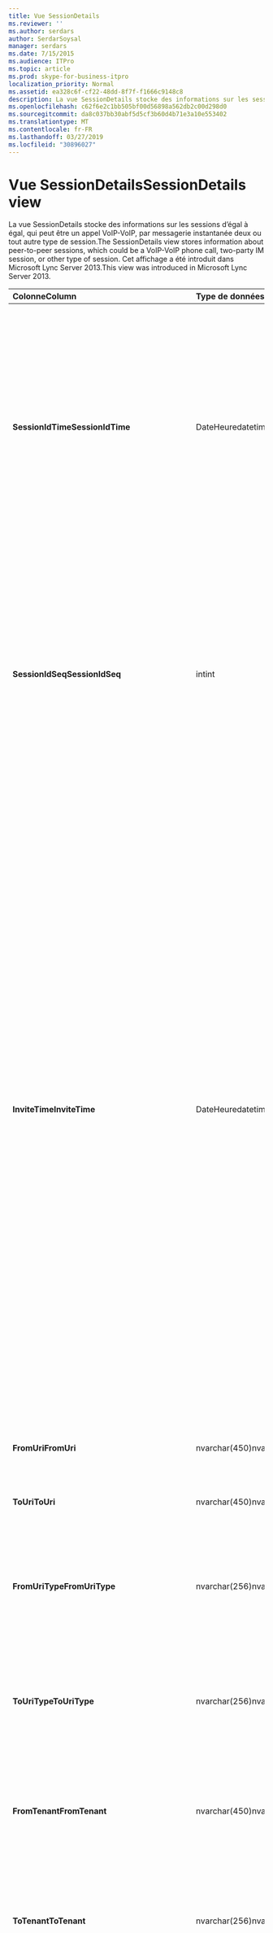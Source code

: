 ```yaml
---
title: Vue SessionDetails
ms.reviewer: ''
ms.author: serdars
author: SerdarSoysal
manager: serdars
ms.date: 7/15/2015
ms.audience: ITPro
ms.topic: article
ms.prod: skype-for-business-itpro
localization_priority: Normal
ms.assetid: ea328c6f-cf22-48dd-8f7f-f1666c9148c8
description: La vue SessionDetails stocke des informations sur les sessions d’égal à égal, qui peut être un appel VoIP-VoIP, par messagerie instantanée deux ou tout autre type de session. Cet affichage a été introduit dans Microsoft Lync Server 2013.
ms.openlocfilehash: c62f6e2c1bb505bf00d56898a562db2c00d298d0
ms.sourcegitcommit: da8c037bb30abf5d5cf3b60d4b71e3a10e553402
ms.translationtype: MT
ms.contentlocale: fr-FR
ms.lasthandoff: 03/27/2019
ms.locfileid: "30896027"
---
```

# <a name="sessiondetails-view"></a><span data-ttu-id="2a060-104">Vue SessionDetails</span><span class="sxs-lookup"><span data-stu-id="2a060-104">SessionDetails view</span></span>
 
<span data-ttu-id="2a060-105">La vue SessionDetails stocke des informations sur les sessions d’égal à égal, qui peut être un appel VoIP-VoIP, par messagerie instantanée deux ou tout autre type de session.</span><span class="sxs-lookup"><span data-stu-id="2a060-105">The SessionDetails view stores information about peer-to-peer sessions, which could be a VoIP-VoIP phone call, two-party IM session, or other type of session.</span></span> <span data-ttu-id="2a060-106">Cet affichage a été introduit dans Microsoft Lync Server 2013.</span><span class="sxs-lookup"><span data-stu-id="2a060-106">This view was introduced in Microsoft Lync Server 2013.</span></span>
  
|<span data-ttu-id="2a060-107">**Colonne**</span><span class="sxs-lookup"><span data-stu-id="2a060-107">**Column**</span></span>|<span data-ttu-id="2a060-108">**Type de données**</span><span class="sxs-lookup"><span data-stu-id="2a060-108">**Data Type**</span></span>|<span data-ttu-id="2a060-109">**Détails**</span><span class="sxs-lookup"><span data-stu-id="2a060-109">**Details**</span></span>|
|:-----|:-----|:-----|
|<span data-ttu-id="2a060-110">**SessionIdTime**</span><span class="sxs-lookup"><span data-stu-id="2a060-110">**SessionIdTime**</span></span> <br/> |<span data-ttu-id="2a060-111">DateHeure</span><span class="sxs-lookup"><span data-stu-id="2a060-111">datetime</span></span>  <br/> |<span data-ttu-id="2a060-112">Heure de la demande de session.</span><span class="sxs-lookup"><span data-stu-id="2a060-112">Time of session request.</span></span> <span data-ttu-id="2a060-113">Utilisé en conjonction avec SessionIdSeq pour identifier de manière unique une session.</span><span class="sxs-lookup"><span data-stu-id="2a060-113">Used in conjunction with SessionIdSeq to uniquely identify a session.</span></span> <span data-ttu-id="2a060-114">Voir le tableau des [boîtes de dialogue tableau Skype pour Business Server 2015](dialogs.md) pour plus d’informations.</span><span class="sxs-lookup"><span data-stu-id="2a060-114">See the [Dialogs table in Skype for Business Server 2015](dialogs.md) Table for more information.</span></span> <br/> |
|<span data-ttu-id="2a060-115">**SessionIdSeq**</span><span class="sxs-lookup"><span data-stu-id="2a060-115">**SessionIdSeq**</span></span> <br/> |<span data-ttu-id="2a060-116">int</span><span class="sxs-lookup"><span data-stu-id="2a060-116">int</span></span>  <br/> |<span data-ttu-id="2a060-117">Numéro d’identification pour identifier la session.</span><span class="sxs-lookup"><span data-stu-id="2a060-117">ID number to identify the session.</span></span> <span data-ttu-id="2a060-118">Utilisé conjointement avec SessionIdTime pour identifier de manière unique une session.</span><span class="sxs-lookup"><span data-stu-id="2a060-118">Used in conjunction with SessionIdTime to uniquely identify a session.</span></span> <span data-ttu-id="2a060-119">Consultez le [tableau dans Skype pour Business Server 2015 des boîtes de dialogue](dialogs.md) pour plus d’informations.</span><span class="sxs-lookup"><span data-stu-id="2a060-119">See the [Dialogs table in Skype for Business Server 2015](dialogs.md) for more information.</span></span> <br/> |
|<span data-ttu-id="2a060-120">**InviteTime**</span><span class="sxs-lookup"><span data-stu-id="2a060-120">**InviteTime**</span></span> <br/> |<span data-ttu-id="2a060-121">DateHeure</span><span class="sxs-lookup"><span data-stu-id="2a060-121">datetime</span></span>  <br/> |<span data-ttu-id="2a060-122">Heure de la première demande INVITE.</span><span class="sxs-lookup"><span data-stu-id="2a060-122">Time of the first INVITE request.</span></span> <span data-ttu-id="2a060-123">Ce champ est généralement rempli avec des données générées à partir du message d’invitation initial dans la session.</span><span class="sxs-lookup"><span data-stu-id="2a060-123">This field is typically populated by data generated from the initial INVITE message in the session.</span></span> <span data-ttu-id="2a060-124">S’il n’existe aucun message INVITE le champ est renseigné avec la date et l’heure du premier pertinent message SIP (BYE, Annuler, MESSAGE ou INFO).</span><span class="sxs-lookup"><span data-stu-id="2a060-124">If there is no INVITE message then the field is populated with the date and time of the first relevant SIP message (BYE, CANCEL, MESSAGE, or INFO).</span></span> <span data-ttu-id="2a060-125">Ce champ est généralement rempli avec des données générées à partir du message d’invitation initial dans la session.</span><span class="sxs-lookup"><span data-stu-id="2a060-125">This field is typically populated by data generated from the initial INVITE message in the session.</span></span> <span data-ttu-id="2a060-126">S’il n’existe aucun message INVITE le champ est renseigné avec la date et l’heure du premier pertinent message SIP (BYE, Annuler, MESSAGE ou INFO).</span><span class="sxs-lookup"><span data-stu-id="2a060-126">If there is no INVITE message then the field is populated with the date and time of the first relevant SIP message (BYE, CANCEL, MESSAGE, or INFO).</span></span>  <br/> |
|<span data-ttu-id="2a060-127">**FromUri**</span><span class="sxs-lookup"><span data-stu-id="2a060-127">**FromUri**</span></span> <br/> |<span data-ttu-id="2a060-128">nvarchar(450)</span><span class="sxs-lookup"><span data-stu-id="2a060-128">nvarchar(450)</span></span>  <br/> |<span data-ttu-id="2a060-129">URI de l’utilisateur ayant démarré la session.</span><span class="sxs-lookup"><span data-stu-id="2a060-129">URI of the user who started the session.</span></span>  <br/> |
|<span data-ttu-id="2a060-130">**ToUri**</span><span class="sxs-lookup"><span data-stu-id="2a060-130">**ToUri**</span></span> <br/> |<span data-ttu-id="2a060-131">nvarchar(450)</span><span class="sxs-lookup"><span data-stu-id="2a060-131">nvarchar(450)</span></span>  <br/> |<span data-ttu-id="2a060-132">URI de l’utilisateur ayant participé à la session.</span><span class="sxs-lookup"><span data-stu-id="2a060-132">URI of the user who joined the session.</span></span>  <br/> |
|<span data-ttu-id="2a060-133">**FromUriType**</span><span class="sxs-lookup"><span data-stu-id="2a060-133">**FromUriType**</span></span> <br/> |<span data-ttu-id="2a060-134">nvarchar(256)</span><span class="sxs-lookup"><span data-stu-id="2a060-134">nvarchar(256)</span></span>  <br/> |<span data-ttu-id="2a060-135">Type d’URI de l’utilisateur ayant démarré la session.</span><span class="sxs-lookup"><span data-stu-id="2a060-135">Type of URI of the user who started the session.</span></span> <span data-ttu-id="2a060-136">Consultez la [table UriTypes](uritypes.md) pour plus d’informations.</span><span class="sxs-lookup"><span data-stu-id="2a060-136">See the [UriTypes table](uritypes.md) for more information.</span></span> <br/> |
|<span data-ttu-id="2a060-137">**ToUriType**</span><span class="sxs-lookup"><span data-stu-id="2a060-137">**ToUriType**</span></span> <br/> |<span data-ttu-id="2a060-138">nvarchar(256)</span><span class="sxs-lookup"><span data-stu-id="2a060-138">nvarchar(256)</span></span>  <br/> |<span data-ttu-id="2a060-139">Type d’URI de l’utilisateur ayant participé à la session.</span><span class="sxs-lookup"><span data-stu-id="2a060-139">Type of URI of the user who joined the session.</span></span> <span data-ttu-id="2a060-140">Consultez la [table UriTypes](uritypes.md) pour plus d’informations.</span><span class="sxs-lookup"><span data-stu-id="2a060-140">See the [UriTypes table](uritypes.md) for more information.</span></span> <br/> |
|<span data-ttu-id="2a060-141">**FromTenant**</span><span class="sxs-lookup"><span data-stu-id="2a060-141">**FromTenant**</span></span> <br/> |<span data-ttu-id="2a060-142">nvarchar(450)</span><span class="sxs-lookup"><span data-stu-id="2a060-142">nvarchar(450)</span></span>  <br/> |<span data-ttu-id="2a060-143">Client de l’utilisateur ayant démarré la session.</span><span class="sxs-lookup"><span data-stu-id="2a060-143">Tenant of the user who started the session.</span></span> <span data-ttu-id="2a060-144">Consultez le [tableau des clients](tenants.md) pour plus d’informations.</span><span class="sxs-lookup"><span data-stu-id="2a060-144">See the [Tenants table](tenants.md) for more information.</span></span> <br/> |
|<span data-ttu-id="2a060-145">**ToTenant**</span><span class="sxs-lookup"><span data-stu-id="2a060-145">**ToTenant**</span></span> <br/> |<span data-ttu-id="2a060-146">nvarchar(256)</span><span class="sxs-lookup"><span data-stu-id="2a060-146">nvarchar(256)</span></span>  <br/> |<span data-ttu-id="2a060-147">Le client de l’utilisateur ayant participé à la session.</span><span class="sxs-lookup"><span data-stu-id="2a060-147">The tenant of the user who joined the session.</span></span> <span data-ttu-id="2a060-148">Consultez le [tableau des clients](tenants.md) pour plus d’informations.</span><span class="sxs-lookup"><span data-stu-id="2a060-148">See the [Tenants table](tenants.md) for more information.</span></span> <br/> |
|<span data-ttu-id="2a060-149">**FromEndpointId**</span><span class="sxs-lookup"><span data-stu-id="2a060-149">**FromEndpointId**</span></span> <br/> |<span data-ttu-id="2a060-150">uniqueidentifier</span><span class="sxs-lookup"><span data-stu-id="2a060-150">uniqueidentifier</span></span>  <br/> |<span data-ttu-id="2a060-151">Identificateur unique du point de terminaison de l’utilisateur ayant démarré la session.</span><span class="sxs-lookup"><span data-stu-id="2a060-151">Unique identifier of the endpoint of the user who started the session.</span></span>  <br/> |
|<span data-ttu-id="2a060-152">**ToEndpointId**</span><span class="sxs-lookup"><span data-stu-id="2a060-152">**ToEndpointId**</span></span> <br/> |<span data-ttu-id="2a060-153">uniqueidentifier</span><span class="sxs-lookup"><span data-stu-id="2a060-153">uniqueidentifier</span></span>  <br/> |<span data-ttu-id="2a060-154">Identificateur unique du point de terminaison de l’utilisateur ayant participé à la session.</span><span class="sxs-lookup"><span data-stu-id="2a060-154">Unique identifier of the endpoint of the user who joined the session.</span></span>  <br/> |
|<span data-ttu-id="2a060-155">**EndTime**</span><span class="sxs-lookup"><span data-stu-id="2a060-155">**EndTime**</span></span> <br/> |<span data-ttu-id="2a060-156">DateHeure</span><span class="sxs-lookup"><span data-stu-id="2a060-156">datetime</span></span>  <br/> |<span data-ttu-id="2a060-157">Heure de fin de la session.</span><span class="sxs-lookup"><span data-stu-id="2a060-157">End time of the session.</span></span>  <br/> |
|<span data-ttu-id="2a060-158">**FromMessageCount**</span><span class="sxs-lookup"><span data-stu-id="2a060-158">**FromMessageCount**</span></span> <br/> |<span data-ttu-id="2a060-159">int</span><span class="sxs-lookup"><span data-stu-id="2a060-159">int</span></span>  <br/> |<span data-ttu-id="2a060-160">Nombre de messages envoyés par l’utilisateur ayant démarré la session.</span><span class="sxs-lookup"><span data-stu-id="2a060-160">Number of messages sent by the user who started the session.</span></span>  <br/> |
|<span data-ttu-id="2a060-161">**ToMessageCount**</span><span class="sxs-lookup"><span data-stu-id="2a060-161">**ToMessageCount**</span></span> <br/> |<span data-ttu-id="2a060-162">int</span><span class="sxs-lookup"><span data-stu-id="2a060-162">int</span></span>  <br/> |<span data-ttu-id="2a060-163">Nombre de messages envoyés par l’utilisateur ayant participé à la session.</span><span class="sxs-lookup"><span data-stu-id="2a060-163">Number of messages sent by the user who joined the session.</span></span>  <br/> |
|<span data-ttu-id="2a060-164">**FromClientVersion**</span><span class="sxs-lookup"><span data-stu-id="2a060-164">**FromClientVersion**</span></span> <br/> |<span data-ttu-id="2a060-165">nvarchar(256)</span><span class="sxs-lookup"><span data-stu-id="2a060-165">nvarchar(256)</span></span>  <br/> |<span data-ttu-id="2a060-166">Version du client utilisé par l’utilisateur ayant démarré la session.</span><span class="sxs-lookup"><span data-stu-id="2a060-166">Version of client used by the user who started the session.</span></span>  <br/> |
|<span data-ttu-id="2a060-167">**FromClientType**</span><span class="sxs-lookup"><span data-stu-id="2a060-167">**FromClientType**</span></span> <br/> |<span data-ttu-id="2a060-168">int</span><span class="sxs-lookup"><span data-stu-id="2a060-168">int</span></span>  <br/> |<span data-ttu-id="2a060-169">Client utilisé par l’utilisateur ayant démarré la session.</span><span class="sxs-lookup"><span data-stu-id="2a060-169">Client used by the user who started the session.</span></span> <span data-ttu-id="2a060-170">Consultez la [table UserAgentDef](useragentdef.md) pour plus d’informations.</span><span class="sxs-lookup"><span data-stu-id="2a060-170">See the [UserAgentDef table](useragentdef.md) for more details.</span></span> <br/> |
|<span data-ttu-id="2a060-171">**FromClientCategory**</span><span class="sxs-lookup"><span data-stu-id="2a060-171">**FromClientCategory**</span></span> <br/> |<span data-ttu-id="2a060-172">nvarchar(64)</span><span class="sxs-lookup"><span data-stu-id="2a060-172">nvarchar(64)</span></span>  <br/> |<span data-ttu-id="2a060-173">Nom de la catégorie du client utilisé par l’utilisateur ayant démarré la session.</span><span class="sxs-lookup"><span data-stu-id="2a060-173">Name of the category of the client used by the user who started the session.</span></span>  <br/> |
|<span data-ttu-id="2a060-174">**ToClientVersion**</span><span class="sxs-lookup"><span data-stu-id="2a060-174">**ToClientVersion**</span></span> <br/> |<span data-ttu-id="2a060-175">nvarchar(256)</span><span class="sxs-lookup"><span data-stu-id="2a060-175">nvarchar(256)</span></span>  <br/> |<span data-ttu-id="2a060-176">Version du client utilisé par l’utilisateur ayant participé à la session</span><span class="sxs-lookup"><span data-stu-id="2a060-176">Version of client used by the user who joined the session</span></span>  <br/> |
|<span data-ttu-id="2a060-177">**ToClientType**</span><span class="sxs-lookup"><span data-stu-id="2a060-177">**ToClientType**</span></span> <br/> |<span data-ttu-id="2a060-178">int</span><span class="sxs-lookup"><span data-stu-id="2a060-178">int</span></span>  <br/> |<span data-ttu-id="2a060-179">Client utilisé par l’utilisateur ayant participé à la session.</span><span class="sxs-lookup"><span data-stu-id="2a060-179">Client used by the user who joined the session.</span></span> <span data-ttu-id="2a060-180">Consultez la [table UserAgentDef](useragentdef.md) pour plus d’informations.</span><span class="sxs-lookup"><span data-stu-id="2a060-180">See the [UserAgentDef table](useragentdef.md) for more details.</span></span> <br/> |
|<span data-ttu-id="2a060-181">**ToClientCategory**</span><span class="sxs-lookup"><span data-stu-id="2a060-181">**ToClientCategory**</span></span> <br/> |<span data-ttu-id="2a060-182">nvarchar(64)</span><span class="sxs-lookup"><span data-stu-id="2a060-182">nvarchar(64)</span></span>  <br/> |<span data-ttu-id="2a060-183">Nom de la catégorie du client utilisé par l’utilisateur ayant participé à la session.</span><span class="sxs-lookup"><span data-stu-id="2a060-183">Name of the category of the client used by the user who joined the session.</span></span>  <br/> |
|<span data-ttu-id="2a060-184">**TargetUri**</span><span class="sxs-lookup"><span data-stu-id="2a060-184">**TargetUri**</span></span> <br/> |<span data-ttu-id="2a060-185">nvarchar(450)</span><span class="sxs-lookup"><span data-stu-id="2a060-185">nvarchar(450)</span></span>  <br/> |<span data-ttu-id="2a060-186">URI de l’utilisateur cible de la session.</span><span class="sxs-lookup"><span data-stu-id="2a060-186">URI of the target user of the session.</span></span>  <br/> |
|<span data-ttu-id="2a060-187">**TargetUriType**</span><span class="sxs-lookup"><span data-stu-id="2a060-187">**TargetUriType**</span></span> <br/> |<span data-ttu-id="2a060-188">nvarchar(450)</span><span class="sxs-lookup"><span data-stu-id="2a060-188">nvarchar(450)</span></span>  <br/> |<span data-ttu-id="2a060-189">Type d’URI de l’utilisateur cible pour la session.</span><span class="sxs-lookup"><span data-stu-id="2a060-189">Type of URI of the target user for the session.</span></span> <span data-ttu-id="2a060-190">Consultez la [table UriTypes](uritypes.md) pour plus d’informations.</span><span class="sxs-lookup"><span data-stu-id="2a060-190">See the [UriTypes table](uritypes.md) for more information.</span></span> <br/> |
|<span data-ttu-id="2a060-191">**OnBehalfOfUri**</span><span class="sxs-lookup"><span data-stu-id="2a060-191">**OnBehalfOfUri**</span></span> <br/> |<span data-ttu-id="2a060-192">nvarchar(450)</span><span class="sxs-lookup"><span data-stu-id="2a060-192">nvarchar(450)</span></span>  <br/> |<span data-ttu-id="2a060-193">URI de l’utilisateur au nom duquel la session a été démarrée.</span><span class="sxs-lookup"><span data-stu-id="2a060-193">URI of the user on whose behalf the session was started.</span></span>  <br/> |
|<span data-ttu-id="2a060-194">**OnnnBehalfOfUriType**</span><span class="sxs-lookup"><span data-stu-id="2a060-194">**OnnnBehalfOfUriType**</span></span> <br/> |<span data-ttu-id="2a060-195">nvarchar(256)</span><span class="sxs-lookup"><span data-stu-id="2a060-195">nvarchar(256)</span></span>  <br/> |<span data-ttu-id="2a060-196">Type d’URI de l’utilisateur au nom duquel la session a été démarrée.</span><span class="sxs-lookup"><span data-stu-id="2a060-196">Type of URI of the user on whose behalf the session was started.</span></span> <span data-ttu-id="2a060-197">Consultez la [table UriTypes](uritypes.md) pour plus d’informations.</span><span class="sxs-lookup"><span data-stu-id="2a060-197">See the [UriTypes table](uritypes.md) for more information.</span></span> <br/> |
|<span data-ttu-id="2a060-198">**OnBehalfOfTenant**</span><span class="sxs-lookup"><span data-stu-id="2a060-198">**OnBehalfOfTenant**</span></span> <br/> |<span data-ttu-id="2a060-199">nvarchar(256)</span><span class="sxs-lookup"><span data-stu-id="2a060-199">nvarchar(256)</span></span>  <br/> |<span data-ttu-id="2a060-200">Client de l’utilisateur dont la part de la session a été démarrée.</span><span class="sxs-lookup"><span data-stu-id="2a060-200">Tenant of the user whose on behalf the session was started.</span></span> <span data-ttu-id="2a060-201">Consultez le [tableau des clients](tenants.md) pour plus d’informations.</span><span class="sxs-lookup"><span data-stu-id="2a060-201">See the [Tenants table](tenants.md) for more information.</span></span> <br/> |
|<span data-ttu-id="2a060-202">**ReferredByUri**</span><span class="sxs-lookup"><span data-stu-id="2a060-202">**ReferredByUri**</span></span> <br/> |<span data-ttu-id="2a060-203">nvarchar(450)</span><span class="sxs-lookup"><span data-stu-id="2a060-203">nvarchar(450)</span></span>  <br/> |<span data-ttu-id="2a060-204">URI de l’utilisateur ayant référencé la session.</span><span class="sxs-lookup"><span data-stu-id="2a060-204">URI of the user who referred the session.</span></span>  <br/> |
|<span data-ttu-id="2a060-205">**ReferredByUriType**</span><span class="sxs-lookup"><span data-stu-id="2a060-205">**ReferredByUriType**</span></span> <br/> |<span data-ttu-id="2a060-206">nvarchar(256)</span><span class="sxs-lookup"><span data-stu-id="2a060-206">nvarchar(256)</span></span>  <br/> |<span data-ttu-id="2a060-207">Type d’URI de l’utilisateur ayant référencé la session.</span><span class="sxs-lookup"><span data-stu-id="2a060-207">Type of URI of the user who referred the session.</span></span> <span data-ttu-id="2a060-208">Consultez la [table UriTypes](uritypes.md) pour plus d’informations.</span><span class="sxs-lookup"><span data-stu-id="2a060-208">See the [UriTypes table](uritypes.md) for more information.</span></span> <br/> |
|<span data-ttu-id="2a060-209">**ReferredByTenant**</span><span class="sxs-lookup"><span data-stu-id="2a060-209">**ReferredByTenant**</span></span> <br/> |<span data-ttu-id="2a060-210">nvarchar(256)</span><span class="sxs-lookup"><span data-stu-id="2a060-210">nvarchar(256)</span></span>  <br/> |<span data-ttu-id="2a060-211">Client de l’utilisateur ayant référencé la session.</span><span class="sxs-lookup"><span data-stu-id="2a060-211">Tenant of the user who referred the session.</span></span> <span data-ttu-id="2a060-212">Consultez le [tableau des clients](tenants.md) pour plus d’informations.</span><span class="sxs-lookup"><span data-stu-id="2a060-212">See the [Tenants table](tenants.md) for more information.</span></span> <br/> |
|<span data-ttu-id="2a060-213">**DialogId**</span><span class="sxs-lookup"><span data-stu-id="2a060-213">**DialogId**</span></span> <br/> |<span data-ttu-id="2a060-214">varchar(775)</span><span class="sxs-lookup"><span data-stu-id="2a060-214">varchar(775)</span></span>  <br/> |<span data-ttu-id="2a060-215">ID du dialogue SIP.</span><span class="sxs-lookup"><span data-stu-id="2a060-215">SIP dialog ID.</span></span> <span data-ttu-id="2a060-216">Le format est :</span><span class="sxs-lookup"><span data-stu-id="2a060-216">The format is:</span></span>  <br/> <span data-ttu-id="2a060-217">boîte de dialogue de balise ; pour une balise</span><span class="sxs-lookup"><span data-stu-id="2a060-217">dialog;from-tag;to-tag</span></span>  <br/> |
|<span data-ttu-id="2a060-218">**ID de corrélation**</span><span class="sxs-lookup"><span data-stu-id="2a060-218">**CorrelationId**</span></span> <br/> |<span data-ttu-id="2a060-219">uniqueidentifier</span><span class="sxs-lookup"><span data-stu-id="2a060-219">uniqueidentifier</span></span>  <br/> |<span data-ttu-id="2a060-220">GUID qui sert à corréler plusieurs sessions.</span><span class="sxs-lookup"><span data-stu-id="2a060-220">GUID used to correlate multiple sessions.</span></span>  <br/> |
|<span data-ttu-id="2a060-221">**ReplaceDialogIdTime**</span><span class="sxs-lookup"><span data-stu-id="2a060-221">**ReplaceDialogIdTime**</span></span> <br/> |<span data-ttu-id="2a060-222">DateHeure</span><span class="sxs-lookup"><span data-stu-id="2a060-222">datetime</span></span>  <br/> |<span data-ttu-id="2a060-223">Heure de la boîte de dialogue qui a été remplacée par la session.</span><span class="sxs-lookup"><span data-stu-id="2a060-223">Time of the dialog which was replaced by the session.</span></span> <span data-ttu-id="2a060-224">Utilisé conjointement avec ReplaceDialogIdSeq pour identifier de manière unique une boîte de dialogue qui est remplacée par la session.</span><span class="sxs-lookup"><span data-stu-id="2a060-224">Used in conjunction with ReplaceDialogIdSeq to uniquely identify a dialog that is replaced by the session.</span></span> <span data-ttu-id="2a060-225">Consultez le [tableau dans Skype pour Business Server 2015 des boîtes de dialogue](dialogs.md) pour plus d’informations.</span><span class="sxs-lookup"><span data-stu-id="2a060-225">See the [Dialogs table in Skype for Business Server 2015](dialogs.md) for more information.</span></span> <br/> |
|<span data-ttu-id="2a060-226">**ReplaceDialogIdSeq**</span><span class="sxs-lookup"><span data-stu-id="2a060-226">**ReplaceDialogIdSeq**</span></span> <br/> |<span data-ttu-id="2a060-227">int</span><span class="sxs-lookup"><span data-stu-id="2a060-227">int</span></span>  <br/> |<span data-ttu-id="2a060-228">Numéro d’identification pour identifier la session.</span><span class="sxs-lookup"><span data-stu-id="2a060-228">ID number to identify the session.</span></span> <span data-ttu-id="2a060-229">Utilisé conjointement avec ReplaceDialogIdTime pour identifier de manière unique une boîte de dialogue qui est remplacée par la session.</span><span class="sxs-lookup"><span data-stu-id="2a060-229">Used in conjunction with ReplaceDialogIdTime to uniquely identify a dialog that is replaced by the session.</span></span> <span data-ttu-id="2a060-230">Consultez le [tableau dans Skype pour Business Server 2015 des boîtes de dialogue](dialogs.md) pour plus d’informations.</span><span class="sxs-lookup"><span data-stu-id="2a060-230">See the [Dialogs table in Skype for Business Server 2015](dialogs.md) for more information.</span></span> <br/> |
|<span data-ttu-id="2a060-231">**ReplacesDialogId**</span><span class="sxs-lookup"><span data-stu-id="2a060-231">**ReplacesDialogId**</span></span> <br/> |<span data-ttu-id="2a060-232">varchar(775)</span><span class="sxs-lookup"><span data-stu-id="2a060-232">varchar(775)</span></span>  <br/> |<span data-ttu-id="2a060-233">SIP ID de boîte de dialogue remplace la session.</span><span class="sxs-lookup"><span data-stu-id="2a060-233">SIP dialog ID the session replaces.</span></span> <span data-ttu-id="2a060-234">Le format est :</span><span class="sxs-lookup"><span data-stu-id="2a060-234">The format is:</span></span>  <br/> <span data-ttu-id="2a060-235">boîte de dialogue de balise ; pour une balise</span><span class="sxs-lookup"><span data-stu-id="2a060-235">dialog;from-tag;to-tag</span></span>  <br/> |
|<span data-ttu-id="2a060-236">**ResponseTime**</span><span class="sxs-lookup"><span data-stu-id="2a060-236">**ResponseTime**</span></span> <br/> |<span data-ttu-id="2a060-237">DateHeure</span><span class="sxs-lookup"><span data-stu-id="2a060-237">datetime</span></span>  <br/> |<span data-ttu-id="2a060-238">Heure de la réponse pour le premier message d’INVITE.</span><span class="sxs-lookup"><span data-stu-id="2a060-238">Time of the response to the first INVITE message.</span></span> <span data-ttu-id="2a060-239">Ce champ est généralement rempli avec des données générées à partir du message d’invitation initial dans la session.</span><span class="sxs-lookup"><span data-stu-id="2a060-239">This field is typically populated by data generated from the initial INVITE message in the session.</span></span> <span data-ttu-id="2a060-240">S’il n’existe aucun message INVITE le champ est renseigné avec la date et l’heure du premier pertinent message SIP (BYE, Annuler, MESSAGE ou INFO).</span><span class="sxs-lookup"><span data-stu-id="2a060-240">If there is no INVITE message then the field is populated with the date and time of the first relevant SIP message (BYE, CANCEL, MESSAGE, or INFO).</span></span>  <br/> |
|<span data-ttu-id="2a060-241">**ResponseCode**</span><span class="sxs-lookup"><span data-stu-id="2a060-241">**ResponseCode**</span></span> <br/> |<span data-ttu-id="2a060-242">int</span><span class="sxs-lookup"><span data-stu-id="2a060-242">int</span></span>  <br/> |<span data-ttu-id="2a060-243">Code de réponse SIP à l’invitation de session.</span><span class="sxs-lookup"><span data-stu-id="2a060-243">SIP response code to the session invitation.</span></span> <span data-ttu-id="2a060-244">Ce champ est généralement rempli avec des données générées à partir du message d’invitation initial dans la session.</span><span class="sxs-lookup"><span data-stu-id="2a060-244">This field is typically populated by data generated from the initial INVITE message in the session.</span></span> <span data-ttu-id="2a060-245">S’il n’existe aucun message INVITE le champ est renseigné avec la date et l’heure du premier pertinent message SIP (BYE, Annuler, MESSAGE ou INFO).</span><span class="sxs-lookup"><span data-stu-id="2a060-245">If there is no INVITE message then the field is populated with the date and time of the first relevant SIP message (BYE, CANCEL, MESSAGE, or INFO).</span></span>  <br/> |
|<span data-ttu-id="2a060-246">**DiagnosticId**</span><span class="sxs-lookup"><span data-stu-id="2a060-246">**DiagnosticId**</span></span> <br/> |<span data-ttu-id="2a060-247">int</span><span class="sxs-lookup"><span data-stu-id="2a060-247">int</span></span>  <br/> |<span data-ttu-id="2a060-248">ID de diagnostic capturé à partir des en-têtes SIP.</span><span class="sxs-lookup"><span data-stu-id="2a060-248">Diagnostic ID captured from SIP headers.</span></span>  <br/> |
|<span data-ttu-id="2a060-249">**ContentType**</span><span class="sxs-lookup"><span data-stu-id="2a060-249">**ContentType**</span></span> <br/> |<span data-ttu-id="2a060-250">nvarchar(256)</span><span class="sxs-lookup"><span data-stu-id="2a060-250">nvarchar(256)</span></span>  <br/> |<span data-ttu-id="2a060-251">Type de contenu de la session.</span><span class="sxs-lookup"><span data-stu-id="2a060-251">Type of content for the session.</span></span>  <br/> |
|<span data-ttu-id="2a060-252">**FrontEnd**</span><span class="sxs-lookup"><span data-stu-id="2a060-252">**FrontEnd**</span></span> <br/> |<span data-ttu-id="2a060-253">nvarchar(256)</span><span class="sxs-lookup"><span data-stu-id="2a060-253">nvarchar(256)</span></span>  <br/> |<span data-ttu-id="2a060-254">Nom de domaine complet du serveur frontal ayant capturé les données pour la session.</span><span class="sxs-lookup"><span data-stu-id="2a060-254">FQDN of the Front End server that captured the data for the session.</span></span>  <br/> |
|<span data-ttu-id="2a060-255">**Pool**</span><span class="sxs-lookup"><span data-stu-id="2a060-255">**Pool**</span></span> <br/> |<span data-ttu-id="2a060-256">nvarchar(256)</span><span class="sxs-lookup"><span data-stu-id="2a060-256">nvarchar(256)</span></span>  <br/> |<span data-ttu-id="2a060-257">Nom de domaine complet du pool ayant capturé les données pour la session.</span><span class="sxs-lookup"><span data-stu-id="2a060-257">FQDN of the pool that captured the data for the session.</span></span>  <br/> |
|<span data-ttu-id="2a060-258">**FromEdgeServer**</span><span class="sxs-lookup"><span data-stu-id="2a060-258">**FromEdgeServer**</span></span> <br/> |<span data-ttu-id="2a060-259">nvarchar(256)</span><span class="sxs-lookup"><span data-stu-id="2a060-259">nvarchar(256)</span></span>  <br/> |<span data-ttu-id="2a060-260">Nom de domaine complet du serveur Edge utilisé par l’utilisateur ayant démarré la session.</span><span class="sxs-lookup"><span data-stu-id="2a060-260">FQDN of the Edge server used by the user who started the session.</span></span>  <br/> |
|<span data-ttu-id="2a060-261">**ToEdgeServer**</span><span class="sxs-lookup"><span data-stu-id="2a060-261">**ToEdgeServer**</span></span> <br/> |<span data-ttu-id="2a060-262">nvarchar(256)</span><span class="sxs-lookup"><span data-stu-id="2a060-262">nvarchar(256)</span></span>  <br/> |<span data-ttu-id="2a060-263">Nom de domaine complet du serveur Edge utilisé par l’utilisateur qui a initié la session</span><span class="sxs-lookup"><span data-stu-id="2a060-263">FQDN of the Edge server used by the user who started the session</span></span>  <br/> |
|<span data-ttu-id="2a060-264">**IsFromInternal**</span><span class="sxs-lookup"><span data-stu-id="2a060-264">**IsFromInternal**</span></span> <br/> |<span data-ttu-id="2a060-265">bit</span><span class="sxs-lookup"><span data-stu-id="2a060-265">bit</span></span>  <br/> |<span data-ttu-id="2a060-266">Indique si l’utilisateur qui a initié la session connecté à partir du réseau interne.</span><span class="sxs-lookup"><span data-stu-id="2a060-266">Indicates whether the user who started the session logged on from the internal network.</span></span>  <br/> |
|<span data-ttu-id="2a060-267">**IsToInternal**</span><span class="sxs-lookup"><span data-stu-id="2a060-267">**IsToInternal**</span></span> <br/> |<span data-ttu-id="2a060-268">bit</span><span class="sxs-lookup"><span data-stu-id="2a060-268">bit</span></span>  <br/> |<span data-ttu-id="2a060-269">Indique si l’utilisateur qui a rejoint la session connecté à partir du réseau interne.</span><span class="sxs-lookup"><span data-stu-id="2a060-269">Indicates whether the user who joined the session logged on from the internal network.</span></span>  <br/> |
|<span data-ttu-id="2a060-270">**CallPriority**</span><span class="sxs-lookup"><span data-stu-id="2a060-270">**CallPriority**</span></span> <br/> |<span data-ttu-id="2a060-271">nvarchar(256)</span><span class="sxs-lookup"><span data-stu-id="2a060-271">nvarchar(256)</span></span>  <br/> |<span data-ttu-id="2a060-272">Priorité d’appel de la session.</span><span class="sxs-lookup"><span data-stu-id="2a060-272">Call priority of the session.</span></span>  <br/> |
|<span data-ttu-id="2a060-273">**FromUserFlag**</span><span class="sxs-lookup"><span data-stu-id="2a060-273">**FromUserFlag**</span></span> <br/> |<span data-ttu-id="2a060-274">smallint</span><span class="sxs-lookup"><span data-stu-id="2a060-274">smallint</span></span>  <br/> |<span data-ttu-id="2a060-275">Indique les attributs de l’utilisateur ayant démarré la session.</span><span class="sxs-lookup"><span data-stu-id="2a060-275">Indicates the attributes of the user who started the session.</span></span> <span data-ttu-id="2a060-276">Les définitions d’attribut suivants sont autorisées :</span><span class="sxs-lookup"><span data-stu-id="2a060-276">The following attribute definitions are allowed:</span></span>  <br/> <span data-ttu-id="2a060-277">0 x 01 - intégré avec le téléphone de bureau</span><span class="sxs-lookup"><span data-stu-id="2a060-277">0x01 - Integrated with desktop phone</span></span>  <br/> |
|<span data-ttu-id="2a060-278">**ToUserFlag**</span><span class="sxs-lookup"><span data-stu-id="2a060-278">**ToUserFlag**</span></span> <br/> |<span data-ttu-id="2a060-279">smallint</span><span class="sxs-lookup"><span data-stu-id="2a060-279">smallint</span></span>  <br/> |<span data-ttu-id="2a060-280">Indique les attributs de l’utilisateur ayant démarré la session.</span><span class="sxs-lookup"><span data-stu-id="2a060-280">Indicates the attributes of the user who started the session.</span></span> <span data-ttu-id="2a060-281">Les définitions d’attribut suivants sont autorisées :</span><span class="sxs-lookup"><span data-stu-id="2a060-281">The following attribute definitions are allowed:</span></span>  <br/> <span data-ttu-id="2a060-282">0 x 01 - intégré avec le téléphone de bureau</span><span class="sxs-lookup"><span data-stu-id="2a060-282">0x01 - Integrated with desktop phone</span></span>  <br/> |
|<span data-ttu-id="2a060-283">**CallFlag**</span><span class="sxs-lookup"><span data-stu-id="2a060-283">**CallFlag**</span></span> <br/> |<span data-ttu-id="2a060-284">smallint</span><span class="sxs-lookup"><span data-stu-id="2a060-284">smallint</span></span>  <br/> |<span data-ttu-id="2a060-285">Indique les attributs de l’appel.</span><span class="sxs-lookup"><span data-stu-id="2a060-285">Indicates the call attributes.</span></span> <span data-ttu-id="2a060-286">Les définitions d’attribut suivants sont autorisées :</span><span class="sxs-lookup"><span data-stu-id="2a060-286">The following attribute definitions are allowed:</span></span>  <br/> <span data-ttu-id="2a060-287">0 x 01 - nouvelle tentative de Session</span><span class="sxs-lookup"><span data-stu-id="2a060-287">0x01 - Retried Session</span></span>  <br/> <span data-ttu-id="2a060-288">0 x 02 - appel effectué par un agent au nom d’un groupe de réponses</span><span class="sxs-lookup"><span data-stu-id="2a060-288">0x02 - A call made by agent on behalf of a Response Group</span></span>  <br/> |
|<span data-ttu-id="2a060-289">**Emplacement**</span><span class="sxs-lookup"><span data-stu-id="2a060-289">**Location**</span></span> <br/> |<span data-ttu-id="2a060-290">varchar (max)</span><span class="sxs-lookup"><span data-stu-id="2a060-290">varchar(max)</span></span>  <br/> |<span data-ttu-id="2a060-291">Emplacement de l’appel d’urgence.</span><span class="sxs-lookup"><span data-stu-id="2a060-291">Location of emergency call.</span></span>  <br/> |
|<span data-ttu-id="2a060-292">**Heure de dernière modification**</span><span class="sxs-lookup"><span data-stu-id="2a060-292">**LastModifiedTime**</span></span> <br/> |<span data-ttu-id="2a060-293">DateTime</span><span class="sxs-lookup"><span data-stu-id="2a060-293">Datetime</span></span>  <br/> |<span data-ttu-id="2a060-294">Pour une utilisation interne par le service de surveillance.</span><span class="sxs-lookup"><span data-stu-id="2a060-294">For internal use by the Monitoring service.</span></span>  <br/> <span data-ttu-id="2a060-295">Ce champ est une nouveauté dans Skype pour Business Server 2015.</span><span class="sxs-lookup"><span data-stu-id="2a060-295">This field was introduced in Skype for Business Server 2015.</span></span>  <br/> |
   

